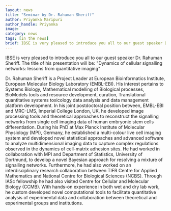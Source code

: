 ```yaml
---
layout: news
title: "Seminar by Dr. Rahuman Sheriff"
author: Priyanka Maripuri
author_handle: Priyanka
image: 
category: news
tags: [in the news]
brief: IBSE is very pleased to introduce you all to our guest speaker Dr. Rahuman Sheriff. The title of his presentation will be "Dynamics of cellular signalling networks --- lessons from quantitative imaging"
---
```


IBSE is very pleased to introduce you all to our guest speaker Dr. Rahuman Sheriff. The title of his presentation will be: "Dynamics of cellular signalling networks: lessons from quantitative imaging"

Dr. Rahuman Sheriff is a Project Leader at European Bioinformatics Institute, European Molecular Biology Laboratory (EMBL-EBI). His interest pertains to Systems Biology, Mathematical modelling of Biological processes, BioModels tools and resource development, curation, Translational quantitative systems toxicology data analysis and data management platform development. In his joint postdoctoral position between, EMBL-EBI and MRC-LMS, Imperial College London, UK, he developed image processing tools and theoretical approaches to reconstruct the signalling networks from single cell imaging data of human embryonic stem cells differentiation. During his PhD at Max Planck Institute of Molecular Physiology (MPI), Germany, he established a multi-colour live cell imaging system and developed novel statistical approaches and advanced software to analyze multidimensional imaging data to capture complex regulations observed in the dynamics of cell-matrix adhesion sites.  He had worked in collaboration with MPI and Department of Statistics, University of Dortmund, to develop a novel Bayesian approach for resolving a mixture of signalling networks. Furthermore, he had also worked on an interdisciplinary research collaboration between TIFR Centre for Applied Mathematics and National Centre for Biological Sciences (NCBS). Through IASc fellowship he had also visited Centre for Cellular and Molecular Biology (CCMB). With hands-on experience in both wet and dry lab work, he custom developed novel computational tools to facilitate quantitative analysis of experimental data and collaboration between theoretical and experimental groups and institutions. 
